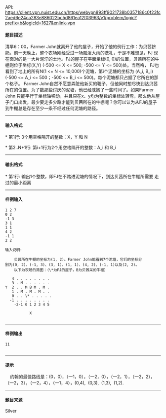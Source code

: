 API: https://client.vpn.nuist.edu.cn/https/webvpn893ff9021738b0357186c0f23fc2aed6e24ca283e886022bc5d861ea12f03963/v1/problem/logic?prefix=b&logicId=1627&enlink-vpn

#### 题目描述

清早6：00，Farmer John就离开了他的屋子，开始了他的例行工作：为贝茜挤奶。前一天晚上，整个农场刚经受过一场瓢泼大雨的洗礼，于是不难想见，FJ 现在面对的是一大片泥泞的土地。FJ的屋子在平面坐标(0, 0)的位置，贝茜所在的牛棚则位于坐标(X,Y) (-500 <= X <= 500; -500 <= Y <= 500)处。当然咯， FJ也看到了地上的所有N(1 <= N <= 10,000)个泥塘，第i个泥塘的坐标为 (A\_i, B\_i) (-500 <= A\_i <= 500；-500 <= B\_i <= 500)。每个泥塘都只占据了它所在的那个格子。 Farmer John自然不愿意弄脏他新买的靴子，但他同时想尽快到达贝茜所在的位置。为了数那些讨厌的泥塘，他已经耽搁了一些时间了。如果Farmer John 只能平行于坐标轴移动，并且只在x、y均为整数的坐标处转弯，那么他从屋子门口出发，最少要走多少路才能到贝茜所在的牛棚呢？你可以认为从FJ的屋子到牛棚总是存在至少一条不经过任何泥塘的路径。

---

#### 输入格式

\* 第1行: 3个用空格隔开的整数：X，Y 和 N

\* 第2..N+1行: 第i+1行为2个用空格隔开的整数：A\_i 和 B\_i

---

#### 输出格式

\* 第1行: 输出1个整数，即FJ在不踏进泥塘的情况下，到达贝茜所在牛棚所需要 走过的最小距离

---

#### 样例输入
```
1 2 7
0 2
-1 3
3 1
1 1
4 2
-1 1
2 2

输入说明:

    贝茜所在牛棚的坐标为(1, 2)。Farmer John能看到7个泥塘，它们的坐标分
别为(0, 2)、(-1, 3)、(3, 1)、(1, 1)、(4, 2)、(-1, 1)以及(2, 2)。
    以下为农场的简图：（\*为FJ的屋子，B为贝茜呆的牛棚）

   4 . . . . . . . . 
   3 . M . . . . . . 
Y  2 . . M B M . M . 
   1 . M . M . M . . 
   0 . . \* . . . . . 
  -1 . . . . . . . . 
    -2-1 0 1 2 3 4 5 

           X


```

---

#### 样例输出
```
11


```

---

#### 提示

    约翰的最佳路线是：(0，0)，（一1，0），（一2，0），（一2，1），（一2，2），（一2，3），（一2，4），（一1，4），(0,4),  (0,3),  (1,3),  (1,2).

---

#### 题目来源

Silver